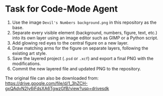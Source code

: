 # Task for Code-Mode Agent

1. Use the image `Devil's Numbers background.png` in this repository as the base.
2. Separate every visible element (background, numbers, figure, text, etc.) into
   its own layer using an image editor such as GIMP or a Python script.
3. Add glowing red eyes to the central figure on a new layer.
4. Draw matching arms for the figure on separate layers, following the existing
   art style.
5. Save the layered project (`.psd` or `.xcf`) and export a final PNG with the
   modifications.
6. Commit the new layered file and updated PNG to the repository.

The original file can also be downloaded from:
https://drive.google.com/file/d/1_3hZCH-gxQAdvN2Iy6iFdsXA6TgwzGfB/view?usp=drivesdk
